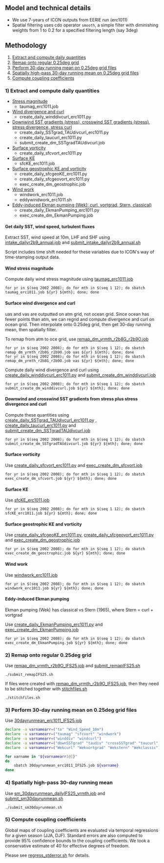 ## Model and technical details
- We use 7-years of ICON outputs from EERIE run (erc1011)
- Spatial filtering uses cdo operator `smooth`, a simple filter with diminishing weights from 1 to 0.2 for a specified filtering length (say 3deg)

## Methodology
1) [Extract and compute daily quantities](#1-extract-and-compute-daily-quantities)
2) [Remap onto regular 0.25deg grid](#2-remap-onto-regular-025deg-grid)
3) [Perform 30-day running mean on 0.25deg grid files](#3-perform-30-day-running-mean-on-025deg-grid-files)
4) [Spatially high-pass 30-day running mean on 0.25deg grid files](#4-spatially-high-pass-30-day-running-mean)
5) [Compute coupling coefficients](#5-compute-coupling-coefficients) 

### 1) Extract and compute daily quantities
- [Stress magnitude](#wind-stress-magnitude)
	- taumag_erc1011.job
- [Wind divergence and curl](#surface-wind-divergence-and-curl)
	- create_daily_winddivcurl_erc1011.py
- [Downwind SST gradients (stress), crosswind SST gradients (stress), stress divergence, stress curl](#downwind-and-crosswind-sst-gradients-from-stress-plus-stress-divergence-and-curl)
	- create_daily_SSTgrad_TAUdivcurl_erc1011.py
	- create_daily_taucurl_erc1011.py
    - submit_create_dm_SSTgradTAUdivcurl.job
- [Surface vorticity](#surface-vorticity)
	- create_daily_sfcvort_erc1011.py
- [Surface KE](#surface-ke)
	- sfcKE_erc1011.job
- [Surface geostrophic KE and vorticity](#surface-geostrophic-ke-and-vorticity)
	- create_daily_sfcgeoKE_erc1011.py
	- create_daily_sfcgeovort_erc1011.py
	- exec_create_dm_geostrophic.job
- [Wind work](#wind-work)
	- windwork_erc1011.job
	- eddywindwork_erc1011.sh
- [Eddy-induced Ekman pumping (Wek): curl, vortgrad, Stern, classical)](#eddy-induced-ekman-pumping)
	- create_daily_EkmanPumping_erc1011.py
	- exec_create_dm_EkmanPumping.job

#### Get daily SST, wind speed, turbulent fluxes
Extract SST, wind speed at 10m, LHF and SHF using [intake_dailyr2b9_annual.job](mesoscale-air-sea-coupling/ICON/intake_dailyr2b9_annual.job) and [submit_intake_dailyr2b9_annual.sh](mesoscale-air-sea-coupling/ICON/submit_intake_dailyr2b9_annual.sh)

Script includes time shift needed for these variables due to ICON's way of time-stamping output data.

#### Wind stress magnitude
Compute daily wind stress magnitude using
[taumag_erc1011.job](mesoscale-air-sea-coupling/ICON/taumag_erc1011.job)

	for yr in $(seq 2002 2008); do for mth in $(seq 1 12); do sbatch taumag_erc1011.job ${yr} ${mth}; done; done


#### Surface wind divergence and curl
uas and vas are outputted on atm grid, not ocean grid. Since ocean has fewer points than atm, we can regrid and compute divergence and curl on ocean grid. Then interpolate onto 0.25deg grid, then get 30-day running mean, then spatially filter.

To remap from atm to oce grid, use [remap_dm_yrmth_r2b8G_r2b9O.job](mesoscale-air-sea-coupling/ICON/remap_dm_yrmth_r2b8G_r2b9O.job) 

	for yr in $(seq 2002 2008); do for mth in $(seq 1 12); do sbatch remap_dm_yrmth_r2b8G_r2b9O.job uas ${yr} ${mth}; done; done
	for yr in $(seq 2002 2008); do for mth in $(seq 1 12); do sbatch remap_dm_yrmth_r2b8G_r2b9O.job vas ${yr} ${mth}; done; done

Compute daily wind divergence and curl using [create_daily_winddivcurl_erc1011.py](mesoscale-air-sea-coupling/ICON/create_daily_winddivcurl_erc1011.py) and [submit_create_dm_winddivcurl.job](mesoscale-air-sea-coupling/ICON/submit_create_dm_winddivcurl.job)

	for yr in $(seq 2002 2008); do for mth in $(seq 1 12); do sbatch submit_create_dm_winddivcurl.job ${yr} ${mth}; done; done


#### Downwind and crosswind SST gradients from stress plus stress divergence and curl
Compute these quantities using [create_daily_SSTgrad_TAUdivcurl_erc1011.py](mesoscale-air-sea-coupling/ICON/create_daily_SSTgrad_TAUdivcurl_erc1011.py) , [create_daily_taucurl_erc1011.py](mesoscale-air-sea-coupling/ICON/create_daily_taucurl_erc1011.py) and [submit_create_dm_SSTgradTAUdivcurl.job](mesoscale-air-sea-coupling/ICON/submit_create_dm_SSTgradTAUdivcurl.job)

	for yr in $(seq 2002 2008); do for mth in $(seq 1 12); do sbatch submit_create_dm_SSTgradTAUdivcurl.job ${yr} ${mth}; done; done

#### Surface vorticity
Use [create_daily_sfcvort_erc1011.py](mesoscale-air-sea-coupling/ICON/create_daily_sfcvort_erc1011.py) and [exec_create_dm_sfcvort.job](mesoscale-air-sea-coupling/ICON/exec_create_dm_sfcvort.job)

	for yr in $(seq 2002 2008); do for mth in $(seq 1 12); do sbatch exec_create_dm_sfcvort.job ${yr} ${mth}; done; done

#### Surface KE
Use [sfcKE_erc1011.job](mesoscale-air-sea-coupling/ICON/sfcKE_erc1011.job)

	for yr in $(seq 2002 2008); do for mth in $(seq 1 12); do sbatch sfcKE_erc1011.job ${yr} ${mth}; done; done

#### Surface geostrophic KE and vorticity
Use [create_daily_sfcgeoKE_erc1011.py](mesoscale-air-sea-coupling/ICON/create_daily_sfcgeoKE_erc1011.py), [create_daily_sfcgeovort_erc1011.py](mesoscale-air-sea-coupling/ICON/create_daily_sfcgeovort_erc1011.py) and [exec_create_dm_geostrophic.job](mesoscale-air-sea-coupling/ICON/exec_create_dm_geostrophic.job)

	for yr in $(seq 2002 2008); do for mth in $(seq 1 12); do sbatch exec_create_dm_geostrophic.job ${yr} ${mth}; done; done


#### Wind work
Use [windwork_erc1011.job](mesoscale-air-sea-coupling/ICON/windwork_erc1011.job)

	for yr in $(seq 2002 2008); do for mth in $(seq 1 12); do sbatch windwork_erc1011.job ${yr} ${mth}; done; done

#### Eddy-induced Ekman pumping
Ekman pumping (Wek) has classical vs Stern (1965), 
where Stern = curl + vortgrad

Use [create_daily_EkmanPumping_erc1011.py](mesoscale-air-sea-coupling/ICON/create_daily_EkmanPumping_erc1011.py) and [exec_create_dm_EkmanPumping.job](mesoscale-air-sea-coupling/ICON/exec_create_dm_EkmanPumping.job)

	for yr in $(seq 2002 2008); do for mth in $(seq 1 12); do sbatch exec_create_dm_EkmanPumping.job ${yr} ${mth}; done; done

### 2) Remap onto regular 0.25deg grid

Use [remap_dm_yrmth_r2b9O_IFS25.job](mesoscale-air-sea-coupling/ICON/remap_dm_yrmth_r2b9O_IFS25.job) and [submit_remapIFS25.sh](mesoscale-air-sea-coupling/ICON/submit_remapIFS25.sh)

	./submit_remapIFS25.sh


If files were created with [remap_dm_yrmth_r2b9O_IFS25.job](mesoscale-air-sea-coupling/ICON/remap_dm_yrmth_r2b9O_IFS25.job), then they need to be stitched together with [stitchfiles.sh](mesoscale-air-sea-coupling/ICON/stitchfiles.sh)

	./stitchfiles.sh
 
### 3) Perform 30-day running mean on 0.25deg grid files
Use [30dayrunmean_erc1011_IFS25.job](mesoscale-air-sea-coupling/ICON/30dayrunmean_erc1011_IFS25.job)

```bash
declare -a varnamearr=("to" "Wind_Speed_10m")
declare -a varnamearr=("taumag" "sfcvort" "windwork")
declare -a varnamearr=("winddiv" "windcurl")
declare -a varnamearr=("downSSTgrad" "taudiv" "crossSSTgrad" "taucurl")
declare -a varnamearr=("Wekcurl" "Wekvortgrad" "Wekstern" "Wekclassic")

for varname in "${varnamearr[@]}"
do
	sbatch 30dayrunmean_erc1011_IFS25.job ${varname}
done
```

### 4) Spatially high-pass 30-day running mean
Use [sm_30dayrunmean_dailyIFS25_yrmth.job](mesoscale-air-sea-coupling/ICON/sm_30dayrunmean_dailyIFS25_yrmth.job) and [submit_sm30dayrunmean.sh](mesoscale-air-sea-coupling/ICON/submit_sm30dayrunmean.sh)

	./submit_sm30dayrunmean.sh

### 5) Compute coupling coefficients 

Global maps of coupling coefficients are evaluated via temporal regressions for a given season (JJA, DJF). Standard errors are also computed to provide 95\% confidence bounds to the coupling coefficients. We took a conservative estimate of 40 for effective degrees of freedom. 

Please see [regress_stderror.sh](mesoscale-air-sea-coupling/ICON/regress_stderror.sh) for details.
